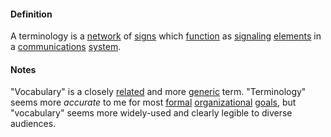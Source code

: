 #### Definition

A terminology is a [network](https://github.com/gcassel/Modular-Organization-Terminology/blob/master/terms/network.md) of [signs](https://github.com/gcassel/Modular-Organization-Terminology/blob/master/terms/sign.md) which [function](https://github.com/gcassel/Modular-Organization-Terminology/blob/master/terms/function.md) as [signaling](https://github.com/gcassel/Modular-Organization-Terminology/blob/master/terms/signal.md) [elements](https://github.com/gcassel/Modular-Organization-Terminology/blob/master/terms/element.md) in a [communications](https://github.com/gcassel/Modular-Organization-Terminology/blob/master/terms/communication.md) [system](https://github.com/gcassel/Modular-Organization-Terminology/blob/master/terms/system.md).

#### Notes

"Vocabulary" is a closely [related](https://github.com/gcassel/Modular-Organization-Terminology/blob/master/terms/relate.md) and more [generic](https://github.com/gcassel/Modular-Organization-Terminology/blob/master/terms/generic.md) term.  "Terminology" seems more *accurate* to me for most [formal](https://github.com/gcassel/Modular-Organization-Terminology/blob/master/terms/form.md) [organizational](https://github.com/gcassel/Modular-Organization-Terminology/blob/master/terms/organization.md) [goals](https://github.com/gcassel/Modular-Organization-Terminology/blob/master/terms/goal.md), but "vocabulary" seems more widely-used and clearly legible to diverse audiences.  
